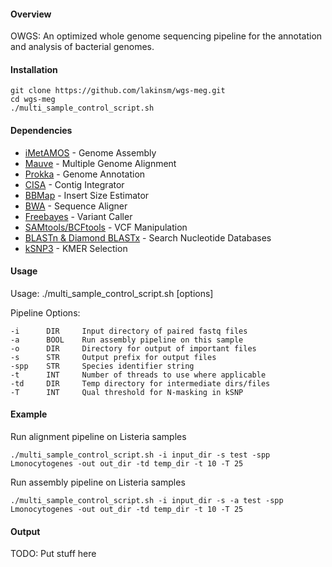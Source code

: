 #### Overview
OWGS: An optimized whole genome sequencing pipeline for the annotation and analysis of bacterial genomes.

#### Installation
```
git clone https://github.com/lakinsm/wgs-meg.git
cd wgs-meg
./multi_sample_control_script.sh
```

#### Dependencies
* [iMetAMOS](http://metamos.readthedocs.io/en/v1.5rc3/content/imetamos.html) - Genome Assembly
* [Mauve](http://www.bioinformatics.org/wiki/Mauve) - Multiple Genome Alignment
* [Prokka](http://www.vicbioinformatics.com/software.prokka.shtml) - Genome Annotation
* [CISA](http://sb.nhri.org.tw/CISA/en/Instruction) - Contig Integrator
* [BBMap](https://wiki.gacrc.uga.edu/wiki/BBMap) - Insert Size Estimator
* [BWA](http://bio-bwa.sourceforge.net) - Sequence Aligner
* [Freebayes](https://github.com/ekg/freebayes) - Variant Caller
* [SAMtools/BCFtools](https://samtools.github.io/bcftools/) - VCF Manipulation
* [BLASTn & Diamond BLASTx](https://blast.ncbi.nlm.nih.gov/Blast.cgi?PAGE_TYPE=BlastDocs&DOC_TYPE=Download) - Search Nucleotide Databases
* [kSNP3](https://sourceforge.net/projects/ksnp/) - KMER Selection

#### Usage
Usage: ./multi_sample_control_script.sh [options]

Pipeline Options:

    -i      DIR     Input directory of paired fastq files
    -a      BOOL    Run assembly pipeline on this sample
    -o      DIR     Directory for output of important files
    -s      STR     Output prefix for output files
    -spp    STR     Species identifier string
    -t      INT     Number of threads to use where applicable
    -td     DIR     Temp directory for intermediate dirs/files
    -T      INT     Qual threshold for N-masking in kSNP

#### Example
Run alignment pipeline on Listeria samples
```
./multi_sample_control_script.sh -i input_dir -s test -spp Lmonocytogenes -out out_dir -td temp_dir -t 10 -T 25
```

Run assembly pipeline on Listeria samples
```
./multi_sample_control_script.sh -i input_dir -s -a test -spp Lmonocytogenes -out out_dir -td temp_dir -t 10 -T 25
```


#### Output
TODO: Put stuff here
